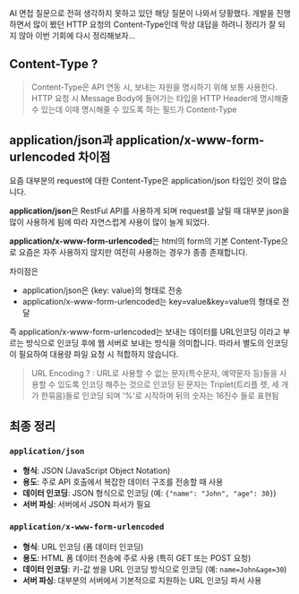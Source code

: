 AI 면접 질문으로 전혀 생각하지 못하고 있던 해당 질문이 나와서 당황했다. 개발을 진행하면서 많이 봤던 HTTP 요청의 Content-Type인데 막상 대답을 하려니 정리가 잘 되지 않아 이번 기회에 다시 정리해보자...

## Content-Type ?
> Content-Type은 API 연동 시, 보내는 자원을 명시하기 위해 보통 사용한다. HTTP 요청 시 Message Body에 들어가는 타입을 HTTP Header에 명시해줄 수 있는데 이때 명시해줄 수 있도록 하는 필드가 Content-Type


## application/json과 application/x-www-form-urlencoded 차이점

요즘 대부분의 request에 대한 Content-Type은 application/json 타입인 것이 많습니다.

**application/json**은 RestFul API를 사용하게 되며 request를 날릴 때 대부분 json을 많이 사용하게 됨에 따라 자연스럽게 사용이 많이 늘게 되었다.

**application/x-www-form-urlencoded**는 html의 form의 기본 Content-Type으로 요즘은 자주 사용하지 않지만 여전히 사용하는 경우가 종종 존재합니다.

차이점은 
- application/json은 {key: value}의 형태로 전송
- application/x-www-form-urlencoded는 key=value&key=value의 형태로 전달

즉 application/x-www-form-urlencoded는 보내는 데이터를 URL인코딩 이라고 부르는 방식으로 인코딩 후에 웹 서버로 보내는 방식을 의미합니다. 따라서 별도의 인코딩이 필요하여 대용량 파일 요청 시 적합하지 않습니다.

> URL Encoding ?
> : URL로 사용할 수 없는 문자(특수문자, 예약문자 등)들을 사용할 수 있도록 인코딩 해주는 것으로 인코딩 된 문자는 Triplet(트리플 렛, 세 개가 한묶음)들로 인코딩 되며 '%'로 시작하며 뒤의 숫자는 16진수 들로 표현됨


## 최종 정리
### `application/json`

- **형식**: JSON (JavaScript Object Notation)
- **용도**: 주로 API 호출에서 복잡한 데이터 구조를 전송할 때 사용
- **데이터 인코딩**: JSON 형식으로 인코딩 (예: `{"name": "John", "age": 30}`)
- **서버 파싱**: 서버에서 JSON 파서가 필요

### `application/x-www-form-urlencoded`

- **형식**: URL 인코딩 (폼 데이터 인코딩)
- **용도**: HTML 폼 데이터 전송에 주로 사용 (특히 GET 또는 POST 요청)
- **데이터 인코딩**: 키-값 쌍을 URL 인코딩 방식으로 인코딩 (예: `name=John&age=30`)
- **서버 파싱**: 대부분의 서버에서 기본적으로 지원하는 URL 인코딩 파서 사용

